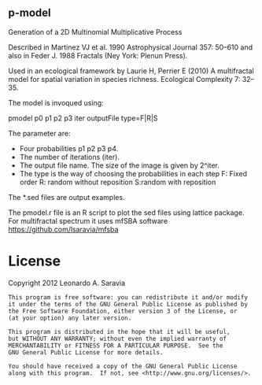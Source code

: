 ## p-model

Generation of a 2D Multinomial Multiplicative Process 

Described in  Martinez VJ et al. 1990 Astrophysical Journal 357: 50–610
and also in Feder J. 1988 Fractals (Ney York: Plenun Press).

Used in an ecological framework by Laurie H, Perrier E (2010) A multifractal model for spatial variation in species richness. Ecological Complexity 7: 32–35.

The model is invoqued using:

pmodel p0 p1 p2 p3 iter outputFile type=F|R|S

The parameter are:
 - Four probabilities p1 p2 p3 p4.
 - The number of iterations (iter). 
 - The output file name. The size of the image is given by 2^iter.
 - The type is the way of choosing the probabilities in each step
   F: Fixed order  R: random without reposition  S:random with
   reposition


The *.sed files are output examples.

The pmodel.r file is an R script to plot the sed files using lattice package. For multifractal spectrum it 
uses mfSBA software <https://github.com/lsaravia/mfsba>


License
=======

  Copyright 2012 Leonardo A. Saravia
 
    This program is free software: you can redistribute it and/or modify
    it under the terms of the GNU General Public License as published by
    the Free Software Foundation, either version 3 of the License, or
    (at your option) any later version.

    This program is distributed in the hope that it will be useful,
    but WITHOUT ANY WARRANTY; without even the implied warranty of
    MERCHANTABILITY or FITNESS FOR A PARTICULAR PURPOSE.  See the
    GNU General Public License for more details.

    You should have received a copy of the GNU General Public License
    along with this program.  If not, see <http://www.gnu.org/licenses/>.
 
